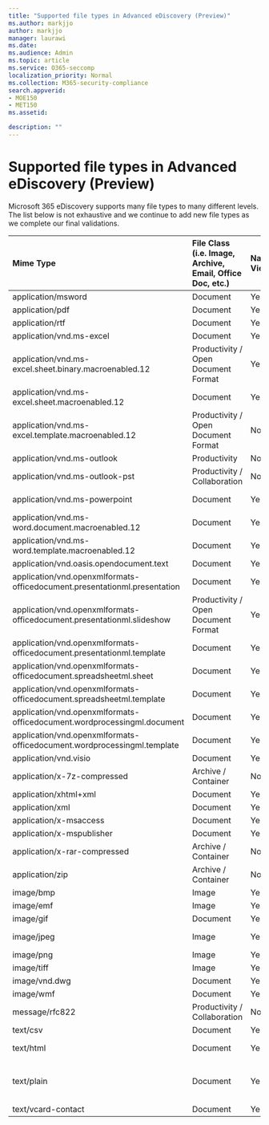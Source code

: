 ```yaml
---
title: "Supported file types in Advanced eDiscovery (Preview)"
ms.author: markjjo
author: markjjo
manager: laurawi
ms.date: 
ms.audience: Admin
ms.topic: article
ms.service: O365-seccomp
localization_priority: Normal
ms.collection: M365-security-compliance
search.appverid: 
- MOE150
- MET150
ms.assetid: 

description: ""
---
```


# Supported file types in Advanced eDiscovery (Preview)
Microsoft 365 eDiscovery supports many file types to many different levels.  The list below is not exhaustive and we continue to  add new file types as we complete our final validations.

| Mime Type | File Class (i.e. Image, Archive, Email, Office Doc, etc.) | Native Viewer | Text | Annotate Viewer | Container Extraction | Possible Extensions |
| :- | :- | :- | :- | :- | :- | :- |
| application/msword | Document | Yes | Yes | Yes | No | .doc; .dat |
| application/pdf | Document | Yes | Yes | Yes | No | .pdf |
| application/rtf | Document | Yes | Yes | Yes | No | .rtf;.doc |
| application/vnd.ms-excel | Document | Yes | Yes | Yes | No | .xls; .dat |
| application/vnd.ms-excel.sheet.binary.macroenabled.12 | Productivity / Open Document Format | Yes | Yes | No | No | .xlsb |
| application/vnd.ms-excel.sheet.macroenabled.12 | Document | Yes | Yes | Yes | No | .xlsm |
| application/vnd.ms-excel.template.macroenabled.12 | Productivity / Open Document Format | No | Yes | No | No | .xltm |
| application/vnd.ms-outlook | Productivity | No | No | No | No | .msg |
| application/vnd.ms-outlook-pst | Productivity / Collaboration | No | No | No | Yes | .pst |
| application/vnd.ms-powerpoint | Document | Yes | Yes | Yes | No | .ppt; .pps;.pot |
| application/vnd.ms-word.document.macroenabled.12 | Document | Yes | Yes | Yes | No | .docm |
| application/vnd.ms-word.template.macroenabled.12 | Document | Yes | Yes | Yes | No | .dotm |
| application/vnd.oasis.opendocument.text | Document | Yes | Yes | Yes | No | .odt;  |
| application/vnd.openxmlformats-officedocument.presentationml.presentation | Document | Yes | Yes | Yes | No | .pptx |
| application/vnd.openxmlformats-officedocument.presentationml.slideshow | Productivity / Open Document Format | Yes | Yes | Yes | No | .ppsx |
| application/vnd.openxmlformats-officedocument.presentationml.template | Document | Yes | Yes | Yes | No | .potx |
| application/vnd.openxmlformats-officedocument.spreadsheetml.sheet | Document | Yes | Yes | Yes | No | .xlsx |
| application/vnd.openxmlformats-officedocument.spreadsheetml.template | Document | Yes | Yes | Yes | No | .xltx |
| application/vnd.openxmlformats-officedocument.wordprocessingml.document | Document | Yes | Yes | Yes | No | .docx |
| application/vnd.openxmlformats-officedocument.wordprocessingml.template | Document | Yes | Yes | Yes | No | .dotx |
| application/vnd.visio | Document | Yes | Yes | Yes | No | .vsd |
| application/x-7z-compressed | Archive / Container | No | No | No | Yes | .7z |
| application/xhtml+xml | Document | Yes | Yes | Yes | No | .xhtml |
| application/xml | Document | Yes | Yes | Yes | No | .xml |
| application/x-msaccess | Document | Yes | Yes | Yes | No | .mdb |
| application/x-mspublisher | Document | Yes | Yes | Yes | No | .pub |
| application/x-rar-compressed | Archive / Container | No | No | No | Yes | .rar |
| application/zip | Archive / Container | No | No | No | Yes | .zip |
| image/bmp | Image | Yes | Yes | Yes | No | .bmp |
| image/emf | Image | Yes | Yes | Yes | No | .emf |
| image/gif | Document | Yes | Yes | Yes | No | .gif |
| image/jpeg | Image | Yes | Yes | Yes | No | .jpg; .jpeg; .dat;.jpgt |
| image/png | Image | Yes | Yes | Yes | No | .png |
| image/tiff | Image | Yes | Yes | Yes | No | .tif |
| image/vnd.dwg | Document | Yes | Yes | Yes | No | .dwg;.dxf; |
| image/wmf | Document | Yes | Yes | Yes | No | .wmf |
| message/rfc822 | Productivity / Collaboration | No | No | No | No | .eml |
| text/csv | Document | Yes | Yes | Yes | No | .csv |
| text/html | Document | Yes | Yes | Yes | No | .html;.shtml; .htm |
| text/plain | Document | Yes | Yes | Yes | No | .txt; .css;.con; .pl; .csv; .dat |
| text/vcard-contact | Document | Yes | Yes | Yes | No | .vcf |